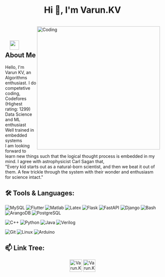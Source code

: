 <h1 align="center">Hi 👋, I'm Varun.KV</h1>

</br>
<img align="right" alt="Coding" width="400" src="https://media.giphy.com/media/WtTnAfZn6aVJfBzlN3/giphy.gif">
</br>

## &nbsp; &nbsp;<img src="https://media.giphy.com/media/WUlplcMpOCEmTGBtBW/giphy.gif" width="30"> **About Me**
Hello, I'm Varun KV, an Algorithms enthusiast. I do competetive coding,
<br>Codefores (Highest rating: 1299)
<br>Data Science and ML enthusiast
<br>Well trained in embedded systems
<br>I am looking forward to learn new things such that the logical thought process is embedded in my mind. I agree with astrophysicist Carl Sagan that, 
<br>"Every kid starts out as a natural-born scientist, and then we beat it out of them. A few trickle through the system with their wonder and enthusiasm for science intact."

## 🛠️ **Tools & Languages:**

![MySQL](https://img.shields.io/badge/-MySQL-eeeeee?style=for-the-badge&logo=mysql)
![Flutter](https://img.shields.io/badge/Flutter%20-%23E34F26.svg?&style=for-the-badge&logo=Flutter&logoColor=white)
![Matlab](https://img.shields.io/badge/Matlab%20-%23E34F26.svg?&style=for-the-badge&logo=matlab&logoColor=blue)
![Latex](https://img.shields.io/badge/Latex%20-%23E34F26.svg?&style=for-the-badge&logo=latex&logoColor=white)
![Flask](https://img.shields.io/badge/flask%20-%23E34F26.svg?&style=for-the-badge&logo=flask&logoColor=white)
![FastAPI](https://img.shields.io/badge/fastapi%20-%23E34F26.svg?&style=for-the-badge&logo=fastapi&logoColor=white)
![Django](https://img.shields.io/badge/django%20-%23E34F26.svg?&style=for-the-badge&logo=django&logoColor=white)
![Bash](https://img.shields.io/badge/bash%20-%23E34F26.svg?&style=for-the-badge&logo=latex&logoColor=white)
![ArangoDB](https://img.shields.io/badge/ArangoDB%20-%23E34F26.svg?&style=for-the-badge&logo=ArangoDB&logoColor=white)
![PostgreSQL](https://img.shields.io/badge/PostgreSQL%20-%23E34F26.svg?&style=for-the-badge&logo=PostgreSQL&logoColor=white)

![C++](https://img.shields.io/badge/c++%20-%2300599C.svg?&style=for-the-badge&logo=c%2B%2B&ogoColor=white)
![Python](https://img.shields.io/badge/-Python-red?style=for-the-badge&logo=python)
![Java](https://img.shields.io/badge/-Java-ffb400?style=for-the-badge&logo=java&logoColor=ffff3f)
![Verilog](https://img.shields.io/badge/verilog%20-%23E34F26.svg?&style=for-the-badge&logo=verilog&logoColor=white)

![Git](https://img.shields.io/badge/git%20-%23F05033.svg?&style=for-the-badge&logo=git&logoColor=white)
![Linux](https://img.shields.io/badge/-linux-772953?style=for-the-badge&logo=linux)
![Arduino](https://img.shields.io/badge/Arduino%20-%23E34F26.svg?&style=for-the-badge&logo=Arduino&logoColor=white)

## 📫 **Link Tree:**
<p align="center">
<a href="https://www.linkedin.com/in/varun-kesharaju-400675191/" target="blank"><img align="center" src="https://cdn.jsdelivr.net/npm/simple-icons@3.0.1/icons/linkedin.svg" alt="Varun.KV" height="40" width="40" /></a>
<a href="mailto:varun.kesharaju@gmail.com" target="blank"><img align="center" src="https://cdn.jsdelivr.net/npm/simple-icons@3.0.1/icons/gmail.svg" alt="Varun.KV" height="40" width="40" /></a>
